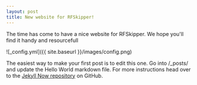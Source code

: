 ```yaml
---
layout: post
title: New website for RFSkipper!
---
```


The time has come to have a nice website for RFSkipper. We hope you'll find it handy and resourcefull

![_config.yml]({{ site.baseurl }}/images/config.png)

The easiest way to make your first post is to edit this one. Go into /_posts/ and update the Hello World markdown file. For more instructions head over to the [Jekyll Now repository](https://github.com/barryclark/jekyll-now) on GitHub.
